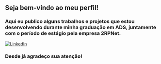 ## Seja bem-vindo ao meu perfil!

### Aqui eu publico alguns trabalhos e projetos que estou desenvolvendo durante minha graduação em ADS, juntamente com o período de estágio pela empresa 2RPNet.



[![LinkedIn](https://img.shields.io/badge/LinkedIn-0077B5?style=for-the-badge&logo=linkedin&logoColor=white)](https://www.linkedin.com/in/vitorhugo-maia/)

### Desde já agradeço sua atenção! 

